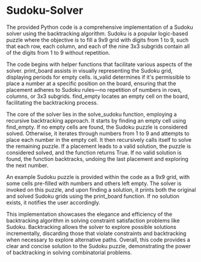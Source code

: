 # Sudoku-Solver 

The provided Python code is a comprehensive implementation of a Sudoku solver using the backtracking algorithm. Sudoku is a popular logic-based puzzle where the objective is to fill a 9x9 grid with digits from 1 to 9, such that each row, each column, and each of the nine 3x3 subgrids contain all of the digits from 1 to 9 without repetition.

The code begins with helper functions that facilitate various aspects of the solver. print_board assists in visually representing the Sudoku grid, displaying periods for empty cells. is_valid determines if it's permissible to place a number at a specific position on the board, ensuring that the placement adheres to Sudoku rules—no repetition of numbers in rows, columns, or 3x3 subgrids. find_empty locates an empty cell on the board, facilitating the backtracking process.

The core of the solver lies in the solve_sudoku function, employing a recursive backtracking approach. It starts by finding an empty cell using find_empty. If no empty cells are found, the Sudoku puzzle is considered solved. Otherwise, it iterates through numbers from 1 to 9 and attempts to place each number in the empty cell. It then recursively calls itself to solve the remaining puzzle. If a placement leads to a valid solution, the puzzle is considered solved, and the function returns True. If no valid solution is found, the function backtracks, undoing the last placement and exploring the next number.

An example Sudoku puzzle is provided within the code as a 9x9 grid, with some cells pre-filled with numbers and others left empty. The solver is invoked on this puzzle, and upon finding a solution, it prints both the original and solved Sudoku grids using the print_board function. If no solution exists, it notifies the user accordingly.

This implementation showcases the elegance and efficiency of the backtracking algorithm in solving constraint satisfaction problems like Sudoku. Backtracking allows the solver to explore possible solutions incrementally, discarding those that violate constraints and backtracking when necessary to explore alternative paths. Overall, this code provides a clear and concise solution to the Sudoku puzzle, demonstrating the power of backtracking in solving combinatorial problems.
